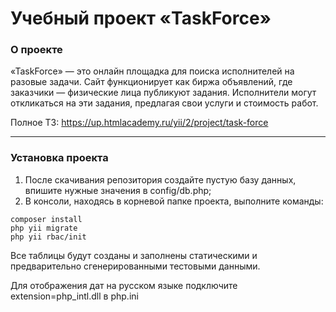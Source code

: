 # Учебный проект «TaskForce»

### О проекте
«TaskForce» — это онлайн площадка для поиска исполнителей на разовые задачи. Сайт функционирует как биржа объявлений, где заказчики — физические лица публикуют задания. Исполнители могут откликаться на эти задания, предлагая свои услуги и стоимость работ.

Полное ТЗ: https://up.htmlacademy.ru/yii/2/project/task-force

---

### Установка проекта

1. После скачивания репозитория создайте пустую базу данных, впишите нужные значения в config/db.php;
2. В консоли, находясь в корневой папке проекта, выполните команды:
```
composer install
php yii migrate
php yii rbac/init
```

Все таблицы будут созданы и заполнены статическими и предварительно сгенерированными тестовыми данными.

Для отображения дат на русском языке подключите extension=php_intl.dll в php.ini
